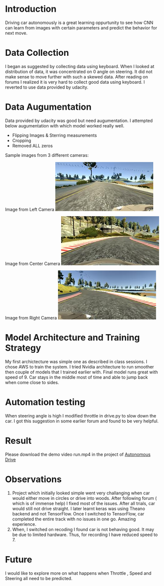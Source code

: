 # Introduction

Driving car autonomously is a great learning oppurtunity to see how CNN can learn from images with certain parameters and predict the behavior for next move.

# Data Collection

I began as suggested by collecting data using keyboard. When I looked at distribution of data, it was concentrated on 0 angle on steering. It did not make sense to move further with such a skewed data. After reading on forums I realized it is very hard to collect good data using keyboard. I reverted to use data provided by udacity.

# Data Augumentation

Data provided by udacity was good but need augumentation. I attempted below augumentation with which model worked really well.

* Flipping Images & Sterring measurements
* Cropping
* Removed ALL zeros

Sample images from 3 different cameras:

Image from Left Camera
![picture](left.jpg)

Image from Center Camera
![picture](center.jpg)

Image from Right Camera
![picture](right.jpg)


# Model Architecture and Training Strategy

My first archictecture was simple one as described in class sessions. I chose AWS to train the system. I tried Nvidia architecture to run smoother then couple of models that I trained earlier with. Final model runs great with speed of 9. Car stays in the middle most of time and able to jump back when come close to sides.  


# Automation testing

When steering angle is high I modified throttle in drive.py to slow down the car. I got this suggestion in some earlier forum and found to be very helpful.

# Result
Please download the demo video run.mp4 in the project of [Autonomous Drive](run.mp4) 

# Observations

1. Project which initially looked simple went very challanging when car would either move in circles or drive into woods. After following forum ( which is of immense help) I fixed most of the issues. After all trials, car would still not drive straight. I later learnt keras was using Theano backend and not TensorFlow. Once I switched to TensorFlow, car completed the entire track with no issues in one go. Amazing experience.
2. When, I switched on recoding I found car is not behaving good. It may be due to limited hardware. Thus, for recording I have reduced speed to 7.

# Future

I would like to explore more on what happens when Throttle , Speed and Steering all need to be predicted.
